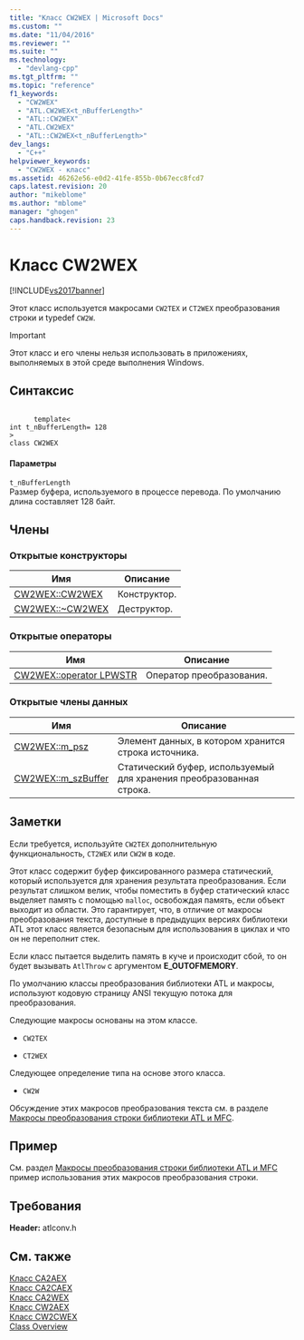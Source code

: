 ```yaml
---
title: "Класс CW2WEX | Microsoft Docs"
ms.custom: ""
ms.date: "11/04/2016"
ms.reviewer: ""
ms.suite: ""
ms.technology: 
  - "devlang-cpp"
ms.tgt_pltfrm: ""
ms.topic: "reference"
f1_keywords: 
  - "CW2WEX"
  - "ATL.CW2WEX<t_nBufferLength>"
  - "ATL::CW2WEX"
  - "ATL.CW2WEX"
  - "ATL::CW2WEX<t_nBufferLength>"
dev_langs: 
  - "C++"
helpviewer_keywords: 
  - "CW2WEX - класс"
ms.assetid: 46262e56-e0d2-41fe-855b-0b67ecc8fcd7
caps.latest.revision: 20
author: "mikeblome"
ms.author: "mblome"
manager: "ghogen"
caps.handback.revision: 23
---
```

# Класс CW2WEX
[!INCLUDE[vs2017banner](../../assembler/inline/includes/vs2017banner.md)]

Этот класс используется макросами `CW2TEX` и `CT2WEX` преобразования строки и typedef `CW2W`.  
  
> [!IMPORTANT]
>  Этот класс и его члены нельзя использовать в приложениях, выполняемых в этой среде выполнения Windows.  
  
## Синтаксис  
  
```  
  
      template<  
int t_nBufferLength= 128  
>  
class CW2WEX  
```  
  
#### Параметры  
 `t_nBufferLength`  
 Размер буфера, используемого в процессе перевода.  По умолчанию длина составляет 128 байт.  
  
## Члены  
  
### Открытые конструкторы  
  
|Имя|Описание|  
|---------|--------------|  
|[CW2WEX::CW2WEX](../Topic/CW2WEX::CW2WEX.md)|Конструктор.|  
|[CW2WEX::~CW2WEX](../Topic/CW2WEX::~CW2WEX.md)|Деструктор.|  
  
### Открытые операторы  
  
|Имя|Описание|  
|---------|--------------|  
|[CW2WEX::operator LPWSTR](../Topic/CW2WEX::operator%20LPWSTR.md)|Оператор преобразования.|  
  
### Открытые члены данных  
  
|Имя|Описание|  
|---------|--------------|  
|[CW2WEX::m\_psz](../Topic/CW2WEX::m_psz.md)|Элемент данных, в котором хранится строка источника.|  
|[CW2WEX::m\_szBuffer](../Topic/CW2WEX::m_szBuffer.md)|Статический буфер, используемый для хранения преобразованная строка.|  
  
## Заметки  
 Если требуется, используйте `CW2TEX` дополнительную функциональность, `CT2WEX` или `CW2W` в коде.  
  
 Этот класс содержит буфер фиксированного размера статический, который используется для хранения результата преобразования.  Если результат слишком велик, чтобы поместить в буфер статический класс выделяет память с помощью `malloc`, освобождая память, если объект выходит из области.  Это гарантирует, что, в отличие от макросы преобразования текста, доступные в предыдущих версиях библиотеки ATL этот класс является безопасным для использования в циклах и что он не переполнит стек.  
  
 Если класс пытается выделить память в куче и происходит сбой, то он будет вызывать `AtlThrow` с аргументом **E\_OUTOFMEMORY**.  
  
 По умолчанию классы преобразования библиотеки ATL и макросы, используют кодовую страницу ANSI текущую потока для преобразования.  
  
 Следующие макросы основаны на этом классе.  
  
-   `CW2TEX`  
  
-   `CT2WEX`  
  
 Следующее определение типа на основе этого класса.  
  
-   `CW2W`  
  
 Обсуждение этих макросов преобразования текста см. в разделе [Макросы преобразования строки библиотеки ATL и MFC](../Topic/ATL%20and%20MFC%20String%20Conversion%20Macros.md).  
  
## Пример  
 См. раздел [Макросы преобразования строки библиотеки ATL и MFC](../Topic/ATL%20and%20MFC%20String%20Conversion%20Macros.md) пример использования этих макросов преобразования строки.  
  
## Требования  
 **Header:** atlconv.h  
  
## См. также  
 [Класс CA2AEX](../../atl/reference/ca2aex-class.md)   
 [Класс CA2CAEX](../../atl/reference/ca2caex-class.md)   
 [Класс CA2WEX](../../atl/reference/ca2wex-class.md)   
 [Класс CW2AEX](../../atl/reference/cw2aex-class.md)   
 [Класс CW2CWEX](../../atl/reference/cw2cwex-class.md)   
 [Class Overview](../../atl/atl-class-overview.md)